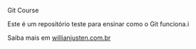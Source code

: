 Git Course

Este é um repositório teste para ensinar como o Git funciona.i

Saiba mais em [willianjusten.com.br](http://willianjusten.com.br)